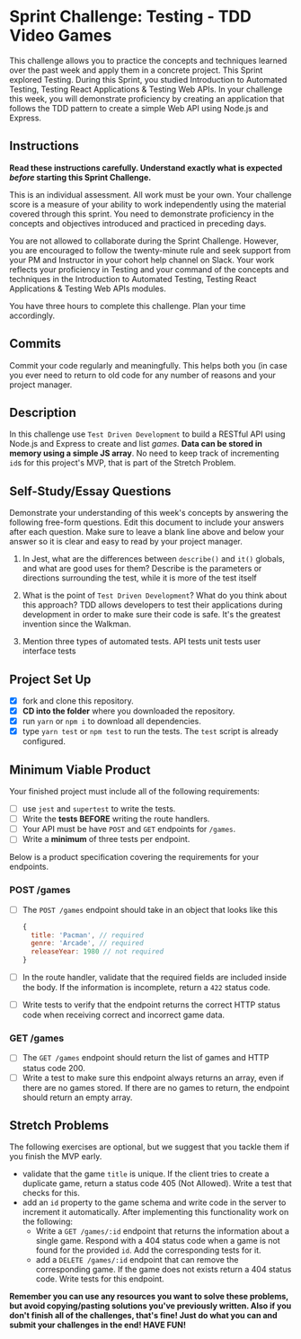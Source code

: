 # Sprint Challenge: Testing - TDD Video Games

This challenge allows you to practice the concepts and techniques learned over the past week and apply them in a concrete project. This Sprint explored Testing. During this Sprint, you studied Introduction to Automated Testing, Testing React Applications & Testing Web APIs. In your challenge this week, you will demonstrate proficiency by creating an application that follows the TDD pattern to create a simple Web API using Node.js and Express.

## Instructions

**Read these instructions carefully. Understand exactly what is expected _before_ starting this Sprint Challenge.**

This is an individual assessment. All work must be your own. Your challenge score is a measure of your ability to work independently using the material covered through this sprint. You need to demonstrate proficiency in the concepts and objectives introduced and practiced in preceding days.

You are not allowed to collaborate during the Sprint Challenge. However, you are encouraged to follow the twenty-minute rule and seek support from your PM and Instructor in your cohort help channel on Slack. Your work reflects your proficiency in Testing and your command of the concepts and techniques in the Introduction to Automated Testing, Testing React Applications & Testing Web APIs modules.

You have three hours to complete this challenge. Plan your time accordingly.

## Commits

Commit your code regularly and meaningfully. This helps both you (in case you ever need to return to old code for any number of reasons and your project manager.

## Description

In this challenge use `Test Driven Development` to build a RESTful API using Node.js and Express to create and list _games_. **Data can be stored in memory using a simple JS array**. No need to keep track of incrementing `id`s for this project's MVP, that is part of the Stretch Problem.

## Self-Study/Essay Questions

Demonstrate your understanding of this week's concepts by answering the following free-form questions. Edit this document to include your answers after each question. Make sure to leave a blank line above and below your answer so it is clear and easy to read by your project manager.

1. In Jest, what are the differences between `describe()` and `it()` globals, and what are good uses for them?
Describe is the parameters or directions surrounding the test, while it is more of the test itself

1. What is the point of `Test Driven Development`? What do you think about this approach?
TDD allows developers to test their applications during development in order to make sure their code is safe. It's the greatest invention since the Walkman.

1. Mention three types of automated tests.
API tests
unit tests
user interface tests

## Project Set Up

- [x] fork and clone this repository.
- [x] **CD into the folder** where you downloaded the repository.
- [x] run `yarn` or `npm i` to download all dependencies.
- [x] type `yarn test` or `npm test` to run the tests. The `test` script is already configured.

## Minimum Viable Product

Your finished project must include all of the following requirements:

- [ ] use `jest` and `supertest` to write the tests.
- [ ] Write the **tests BEFORE** writing the route handlers.
- [ ] Your API must be have `POST` and `GET` endpoints for `/games`.
- [ ] Write a **minimum** of three tests per endpoint.

Below is a product specification covering the requirements for your endpoints.

### POST /games

- [ ] The `POST /games` endpoint should take in an object that looks like this

  ```js
  {
    title: 'Pacman', // required
    genre: 'Arcade', // required
    releaseYear: 1980 // not required
  }
  ```

- [ ] In the route handler, validate that the required fields are included inside the body. If the information is incomplete, return a `422` status code.
- [ ] Write tests to verify that the endpoint returns the correct HTTP status code when receiving correct and incorrect game data.

### GET /games

- [ ] The `GET /games` endpoint should return the list of games and HTTP status code 200.
- [ ] Write a test to make sure this endpoint always returns an array, even if there are no games stored. If there are no games to return, the endpoint should return an empty array.

## Stretch Problems

The following exercises are optional, but we suggest that you tackle them if you finish the MVP early.

- validate that the game `title` is unique. If the client tries to create a duplicate game, return a status code 405 (Not Allowed). Write a test that checks for this.
- add an `id` property to the game schema and write code in the server to increment it automatically. After implementing this functionality work on the following:
  - Write a `GET /games/:id` endpoint that returns the information about a single game. Respond with a 404 status code when a game is not found for the provided `id`. Add the corresponding tests for it.
  - add a `DELETE /games/:id` endpoint that can remove the corresponding game. If the game does not exists return a 404 status code. Write tests for this endpoint.

**Remember you can use any resources you want to solve these problems, but avoid copying/pasting solutions you've previously written. Also if you don't finish all of the challenges, that's fine! Just do what you can and submit your challenges in the end! HAVE FUN!**
